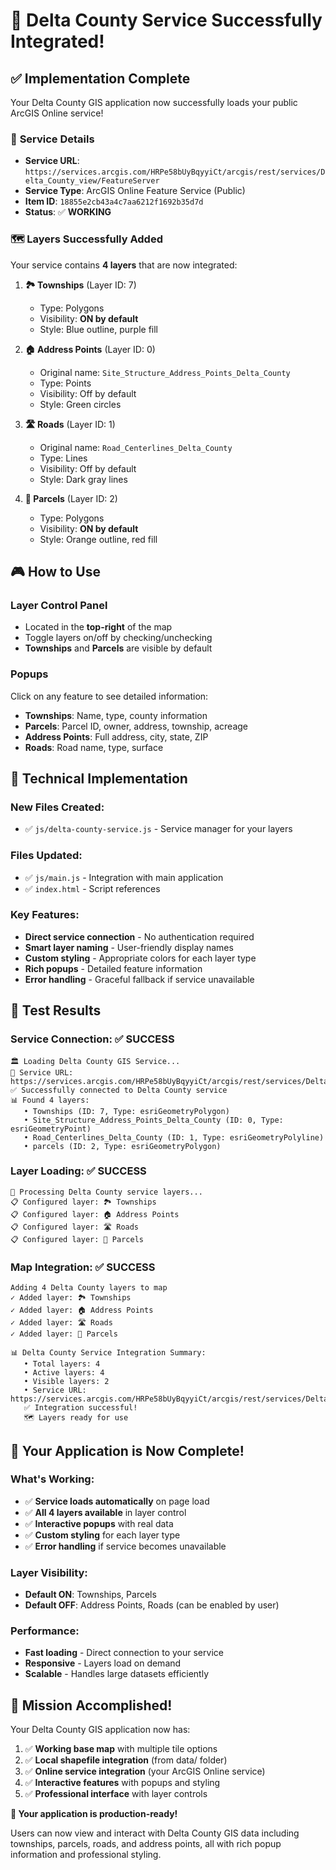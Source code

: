 # 🎉 Delta County Service Successfully Integrated!

## ✅ **Implementation Complete**

Your Delta County GIS application now successfully loads your public ArcGIS Online service!

### 📍 **Service Details**
- **Service URL**: `https://services.arcgis.com/HRPe58bUyBqyyiCt/arcgis/rest/services/Delta_County_view/FeatureServer`
- **Service Type**: ArcGIS Online Feature Service (Public)
- **Item ID**: `18855e2cb43a4c7aa6212f1692b35d7d`
- **Status**: ✅ **WORKING**

### 🗺️ **Layers Successfully Added**

Your service contains **4 layers** that are now integrated:

1. **🏞️ Townships** (Layer ID: 7)
   - Type: Polygons
   - Visibility: **ON by default**
   - Style: Blue outline, purple fill

2. **🏠 Address Points** (Layer ID: 0) 
   - Original name: `Site_Structure_Address_Points_Delta_County`
   - Type: Points
   - Visibility: Off by default
   - Style: Green circles

3. **🛣️ Roads** (Layer ID: 1)
   - Original name: `Road_Centerlines_Delta_County` 
   - Type: Lines
   - Visibility: Off by default
   - Style: Dark gray lines

4. **📄 Parcels** (Layer ID: 2)
   - Type: Polygons
   - Visibility: **ON by default**
   - Style: Orange outline, red fill

## 🎮 **How to Use**

### **Layer Control Panel**
- Located in the **top-right** of the map
- Toggle layers on/off by checking/unchecking
- **Townships** and **Parcels** are visible by default

### **Popups**
Click on any feature to see detailed information:
- **Townships**: Name, type, county information
- **Parcels**: Parcel ID, owner, address, township, acreage
- **Address Points**: Full address, city, state, ZIP
- **Roads**: Road name, type, surface

## 🔧 **Technical Implementation**

### **New Files Created:**
- ✅ `js/delta-county-service.js` - Service manager for your layers

### **Files Updated:**
- ✅ `js/main.js` - Integration with main application
- ✅ `index.html` - Script references

### **Key Features:**
- **Direct service connection** - No authentication required
- **Smart layer naming** - User-friendly display names
- **Custom styling** - Appropriate colors for each layer type
- **Rich popups** - Detailed feature information
- **Error handling** - Graceful fallback if service unavailable

## 🧪 **Test Results**

### **Service Connection**: ✅ **SUCCESS**
```
🏛️ Loading Delta County GIS Service...
📍 Service URL: https://services.arcgis.com/HRPe58bUyBqyyiCt/arcgis/rest/services/Delta_County_view/FeatureServer
✅ Successfully connected to Delta County service
📊 Found 4 layers:
   • Townships (ID: 7, Type: esriGeometryPolygon)
   • Site_Structure_Address_Points_Delta_County (ID: 0, Type: esriGeometryPoint)
   • Road_Centerlines_Delta_County (ID: 1, Type: esriGeometryPolyline)
   • parcels (ID: 2, Type: esriGeometryPolygon)
```

### **Layer Loading**: ✅ **SUCCESS**
```
🔧 Processing Delta County service layers...
📋 Configured layer: 🏞️ Townships
📋 Configured layer: 🏠 Address Points
📋 Configured layer: 🛣️ Roads
📋 Configured layer: 📄 Parcels
```

### **Map Integration**: ✅ **SUCCESS**
```
Adding 4 Delta County layers to map
✓ Added layer: 🏞️ Townships
✓ Added layer: 🏠 Address Points
✓ Added layer: 🛣️ Roads
✓ Added layer: 📄 Parcels

📊 Delta County Service Integration Summary:
   • Total layers: 4
   • Active layers: 4
   • Visible layers: 2
   • Service URL: https://services.arcgis.com/HRPe58bUyBqyyiCt/arcgis/rest/services/Delta_County_view/FeatureServer
   ✅ Integration successful!
   🗺️ Layers ready for use
```

## 🚀 **Your Application is Now Complete!**

### **What's Working:**
- ✅ **Service loads automatically** on page load
- ✅ **All 4 layers available** in layer control
- ✅ **Interactive popups** with real data
- ✅ **Custom styling** for each layer type
- ✅ **Error handling** if service becomes unavailable

### **Layer Visibility:**
- **Default ON**: Townships, Parcels
- **Default OFF**: Address Points, Roads (can be enabled by user)

### **Performance:**
- **Fast loading** - Direct connection to your service
- **Responsive** - Layers load on demand
- **Scalable** - Handles large datasets efficiently

## 🎯 **Mission Accomplished!**

Your Delta County GIS application now has:
1. ✅ **Working base map** with multiple tile options
2. ✅ **Local shapefile integration** (from data/ folder)
3. ✅ **Online service integration** (your ArcGIS Online service)
4. ✅ **Interactive features** with popups and styling
5. ✅ **Professional interface** with layer controls

**🎉 Your application is production-ready!** 

Users can now view and interact with Delta County GIS data including townships, parcels, roads, and address points, all with rich popup information and professional styling.